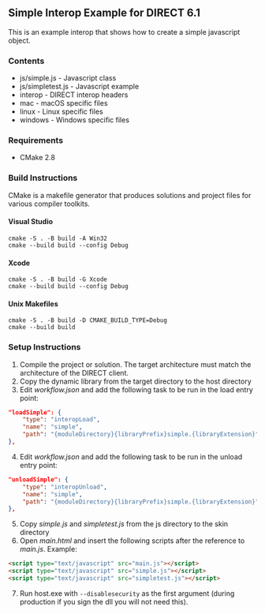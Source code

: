 ## Simple Interop Example for DIRECT 6.1

This is an example interop that shows how to create a simple javascript object.

### Contents

* js/simple.js - Javascript class
* js/simpletest.js - Javascript example
* interop - DIRECT interop headers
* mac - macOS specific files
* linux - Linux specific files
* windows - Windows specific files

### Requirements

* CMake 2.8

### Build Instructions

CMake is a makefile generator that produces solutions and project files for various compiler toolkits.

#### Visual Studio

```
cmake -S . -B build -A Win32
cmake --build build --config Debug
```

#### Xcode

```
cmake -S . -B build -G Xcode
cmake --build build --config Debug
```

#### Unix Makefiles

```
cmake -S . -B build -D CMAKE_BUILD_TYPE=Debug
cmake --build build
```

### Setup Instructions

1. Compile the project or solution. The target architecture must match the architecture of the DIRECT client.
2. Copy the dynamic library from the target directory to the host directory
3. Edit *workflow.json* and add the following task to be run in the load entry point:
```json
"loadSimple": {
    "type": "interopLoad",
    "name": "simple",
    "path": "{moduleDirectory}{libraryPrefix}simple.{libraryExtension}"
},
```

4. Edit *workflow.json* and add the following task to be run in the unload entry point:
```json
"unloadSimple": {
    "type": "interopUnload",
    "name": "simple",
    "path": "{moduleDirectory}{libraryPrefix}simple.{libraryExtension}"
},
```

5. Copy *simple.js* and *simpletest.js* from the js directory to the skin directory
6. Open *main.html* and insert the following scripts after the reference to *main.js*. Example: 
```html
<script type="text/javascript" src="main.js"></script>
<script type="text/javascript" src="simple.js"></script>
<script type="text/javascript" src="simpletest.js"></script>
```

7. Run host.exe with `--disablesecurity` as the first argument (during production if you sign the dll you will not need this).
